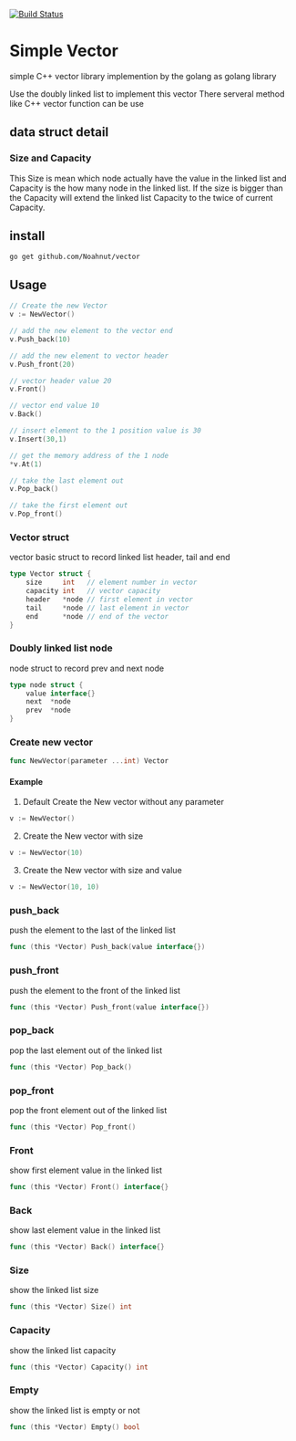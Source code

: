 [![Build Status](https://travis-ci.com/Noahnut/vector.svg?branch=main)](https://travis-ci.com/Noahnut/vector)

# Simple Vector
simple C++ vector library implemention by the golang as golang library

Use the doubly linked list to implement this vector
There serveral method like C++ vector function can be use

## data struct detail

### Size and Capacity
This Size is mean which node actually have the value in the linked list and Capacity is the how many node in the 
linked list.
If the size is bigger than the Capacity will extend the linked list Capacity to the twice of current Capacity.
## install
    go get github.com/Noahnut/vector

## Usage
```go
// Create the new Vector
v := NewVector()

// add the new element to the vector end
v.Push_back(10)

// add the new element to vector header
v.Push_front(20) 

// vector header value 20
v.Front() 

// vector end value 10
v.Back() 

// insert element to the 1 position value is 30
v.Insert(30,1)

// get the memory address of the 1 node
*v.At(1)

// take the last element out 
v.Pop_back()

// take the first element out
v.Pop_front()
```
### Vector struct
vector basic struct to record linked list header, tail and end
```go
type Vector struct {
	size     int   // element number in vector
	capacity int   // vector capacity
	header   *node // first element in vector
	tail     *node // last element in vector
	end      *node // end of the vector
}
```

### Doubly linked list node
node struct to record prev and next node
```go
type node struct {
	value interface{}
	next  *node
	prev  *node
}
```
### Create new vector
```go
func NewVector(parameter ...int) Vector
```
#### Example
1.  Default
Create the New vector without any parameter
```go
v := NewVector()
```
2. Create the New vector with size 
```go
v := NewVector(10)
```
3. Create the New vector with size and value
```go
v := NewVector(10, 10)
```

### push_back
push the element to the last of the linked list
```go
func (this *Vector) Push_back(value interface{})
```

### push_front
push the element to the front of the linked list
```go
func (this *Vector) Push_front(value interface{})
```

### pop_back
pop the last element out of the linked list
```go
func (this *Vector) Pop_back()
```

### pop_front
pop the front element out of the linked list
```go
func (this *Vector) Pop_front()
```

### Front
show first element value in the linked list 
```go
func (this *Vector) Front() interface{}
```

### Back 
show last element value in the linked list
```go
func (this *Vector) Back() interface{}
```

### Size 
show the linked list size 
```go
func (this *Vector) Size() int
```

### Capacity
show the linked list capacity
```go 
func (this *Vector) Capacity() int
```

### Empty
show the linked list is empty or not
```go 
func (this *Vector) Empty() bool
```